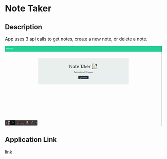 # Note Taker

## Description
App uses 3 api calls to get notes, create a new note, or delete a note.

![](./src/note_taker.gif)

## Application Link

[link](https://aqueous-dawn-92581.herokuapp.com/)